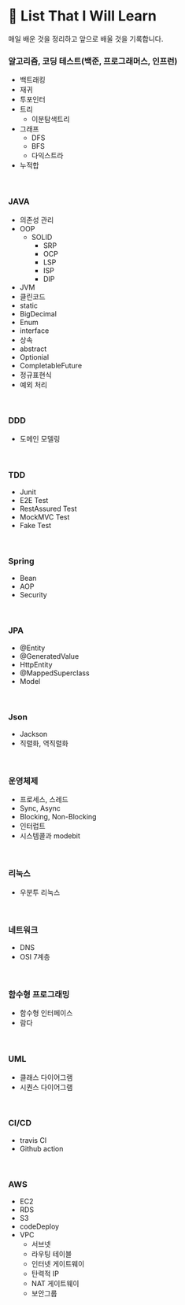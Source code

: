 # 📂 List That I Will Learn


매일 배운 것을 정리하고 앞으로 배울 것을 기록합니다.

### 알고리즘, 코딩 테스트(백준, 프로그래머스, 인프런)
  
  - 백트래킹
  - 재귀
  - 투포인터
  - 트리
    - 이분탐색트리
  - 그래프
    - DFS
    - BFS
    - 다익스트라
  - 누적합
<br>

### JAVA
  - 의존성 관리
  - OOP
    - SOLID
      - SRP
      - OCP
      - LSP
      - ISP
      - DIP
  - JVM
  - 클린코드
  - static
  - BigDecimal
  - Enum
  - interface
  - 상속
  - abstract
  - Optionial
  - CompletableFuture
  - 정규표현식
  - 예외 처리
<br>

### DDD
  - 도메인 모델링
<br>

### TDD
  - Junit
  - E2E Test
  - RestAssured Test
  - MockMVC Test
  - Fake Test
<br>

### Spring
  - Bean
  - AOP
  - Security
<br>

### JPA
  - @Entity
  - @GeneratedValue
  - HttpEntity
  - @MappedSuperclass
  - Model
<br>

### Json
  - Jackson
  - 직렬화, 역직렬화
<br>

### 운영체제
  - 프로세스, 스레드
  - Sync, Async
  - Blocking, Non-Blocking
  - 인터럽트
  - 시스템콜과 modebit
<br>

### 리눅스
  - 우분투 리눅스
<br>

### 네트워크
  - DNS
  - OSI 7계층
<br>

### 함수형 프로그래밍
  - 함수형 인터페이스
  - 람다
<br>

### UML
  - 클래스 다이어그램
  - 시퀀스 다이어그램
<br>

### CI/CD
  - travis CI
  - Github action
<br>

### AWS
  - EC2
  - RDS
  - S3
  - codeDeploy
  - VPC
    - 서브넷
    - 라우팅 테이블
    - 인터넷 게이트웨이
    - 탄력적 IP
    - NAT 게이트웨이
    - 보안그룹
      
